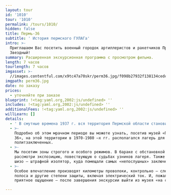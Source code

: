 ```yaml
---
layout: tour
id: '1010'
tour: '1010'
permalink: /tours/1010/
hidden: false
title: Пермь-36
subtitle: ' История пермского ГУЛАГа'
intro: >-
  Приглашаем Вас посетить военный городок артиллеристов и ракетчиков Прикамья –
  Звездный!
summary: Расширенная экскурсионная программа с просмотром фильма.
length: 7 часов
tourlength: 7 часов
imgasset: >-
  //images.contentful.com/x9tc47a70skr/perm36.jpg/f098b27932f138134cedcc9a9bc9da3a/perm36.jpg
imgpath: perm36.jpg
date: по заказу
prices:
  - уточняйте при заказе
blueprint: !<tag:yaml.org,2002:js/undefined> ''
includes: !<tag:yaml.org,2002:js/undefined> ''
additionalFees: !<tag:yaml.org,2002:js/undefined> ''
willLearn: []
details:
  - ' В смутные времена 1937 г. вся территория Пермской области становится фактически учреждением ГУЛАГа. «Край волчих стай» - так называли заключенные Прикаье. И на это были основания – побеги из лесных лагерей были практически невозможны. У огромной части пермской интеллигенции – от инженеров до балерин и преподавателей - в биографии вы увидите - «был осужден», «отбывал наказание»…'
  - >-
    Подробно об этом мрачном периоде вы можете узнать, посетив музей «Пермь –
    36», на этой территории в 1970-1980 –х гг. располагался лагерь для
    политзаключенных.
  - >-
    Мы посетим зоны строгого и особого режимов. В бараке с обстановкой тех лет
    рассмотри экспозицию, повествующую о судьбах узников лагеря. Также увидим
    шизо – штрафной изолятор, куда помещали самых «непослушных» заключенных.
  - >-
    Особое впечатление производят километры проволоки, контрольно – следовая
    полоса и другие степени защиты, включая электрический ток. И, пожалуй, самое
    приятное ощущение – после завершения экскурсии выйти из музея «на свободу». 

---
```

